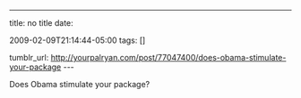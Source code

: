 ---
title: no title
date:

 2009-02-09T21:14:44-05:00 
tags:  []

tumblr_url:
http://yourpalryan.com/post/77047400/does-obama-stimulate-your-package
\-\--

Does Obama stimulate your package?
